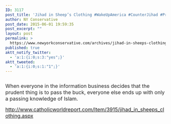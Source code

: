 ```yaml
---
ID: 3117
post_title: 'Jihad in Sheep’s Clothing #WakeUpAmerica #CounterJihad #ProudAmerican'
author: NY Conservative
post_date: 2015-06-01 19:59:35
post_excerpt: ""
layout: post
permalink: >
  https://www.newyorkconservative.com/archives/jihad-in-sheeps-clothing-wakeupamerica-counterjihad-proudamerican/
published: true
aktt_notify_twitter:
  - 'a:1:{i:0;s:3:"yes";}'
aktt_tweeted:
  - 'a:1:{i:0;s:1:"1";}'
---
```

<p><img src="http://www.newyorkconservative.com/wp-content/uploads/2015/06/060115_2359_JihadinShee1.jpg" alt="" />
	</p><p><span style="color:#252525;font-size:12pt">When everyone in the information business decides that the prudent thing is to pass the buck, everyone else ends up with only a passing knowledge of Islam.
</span></p><p><a href="http://www.catholicworldreport.com/Item/3915/jihad_in_sheeps_clothing.aspx"><span style="font-size:12pt">http://www.catholicworldreport.com/Item/3915/jihad_in_sheeps_clothing.aspx</span></a><span style="font-size:12pt">
		</span></p>